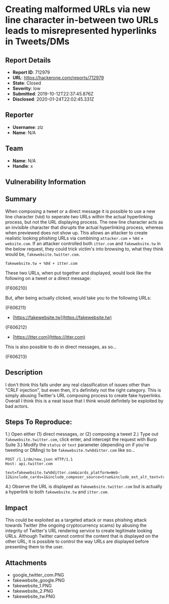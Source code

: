 # Creating malformed URLs via new line character in-between two URLs leads to misrepresented hyperlinks in Tweets/DMs

## Report Details
- **Report ID**: 712979
- **URL**: https://hackerone.com/reports/712979
- **State**: Closed
- **Severity**: low
- **Submitted**: 2019-10-12T22:37:45.876Z
- **Disclosed**: 2020-01-24T22:02:45.331Z

## Reporter
- **Username**: zlz
- **Name**: N/A

## Team
- **Name**: N/A
- **Handle**: x

## Vulnerability Information
## Summary
When composing a tweet or a direct message it is possible to use a new line character (`%0d`) to seperate two URLs within the actual hyperlinking process, but not the URL displaying process. The new line character acts as an invisible character that disrupts the actual hyperlinking process, whereas when previewed does not show up. This allows an attacker to create realistic looking phishing URLs via combining `attacker.com` + `%0d` + `website.com`. If an attacker controlled both `itter.com` and `fakewebsite.tw` in the below request, they could trick victim's into browsing to, what they think would be, `fakewebsite.twitter.com`.

```
fakewebsite.tw + %0d + itter.com
```

These two URLs, when put together and displayed, would look like the following on a tweet or a direct message:

{F606210}

But, after being actually clicked, would take you to the following URLs:

{F606211}
* [https://fakewebsite.tw](https://fakewebsite.tw)

{F606212}
* [https://itter.com](https://itter.com)

This is also possible to do in direct messages, as so...

{F606213}

## Description
I don't think this falls under any real classification of issues other than "CRLF injection", but even then, it's definitely not the right category. This is simply abusing Twitter's URL composing process to create fake hyperlinks. Overall I think this is a neat issue that I think would definitely be exploited by bad actors.

## Steps To Reproduce:

1.) Open either (1) direct messages, or (2) composing a tweet
2.) Type out `fakewebsite.twitter.com`, click enter, and intercept the request with Burp Suite
3.) Modify the `status` or `text` parameter (depending on if you're tweeting or DMing) to be `fakewebsite.tw%0ditter.com` like so...

```
POST /1.1/dm/new.json HTTP/1.1
Host: api.twitter.com

text=fakewebsite.tw%0ditter.com&cards_platform=Web-12&include_cards=1&include_composer_source=true&include_ext_alt_text=true&include_reply_count=1&tweet_mode=extended&dm_users=false&include_groups=true&include_inbox_timelines=true&include_ext_media_color=true&conversation_id=██████&recipient_ids=false&request_id=&ext=mediaColor,altText,mediaStats,highlightedLabel,cameraMoment
```

4.) Observe the URL is displayed as `fakewebsite.twitter.com` but is actually a hyperlink to both `fakewebsite.tw` and `itter.com`.

## Impact

This could be exploited as a targeted attack or mass phishing attack towards Twitter (the ongoing cryptocurrency scams) by abusing the integrity of Twitter's URL rendering service to create legitimate looking URLs. Although Twitter cannot control the content that is displayed on the other URL, it is possible to control the way URLs are displayed before presenting them to the user.

## Attachments
- google_twitter_com.PNG
- fakewebsite_google.PNG
- fakewebsite_1.PNG
- fakewebsite_2.PNG
- fakewebsite_tw.PNG

